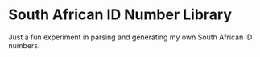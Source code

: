 # South African ID Number Library

Just a fun experiment in parsing and generating my own South African ID numbers.


